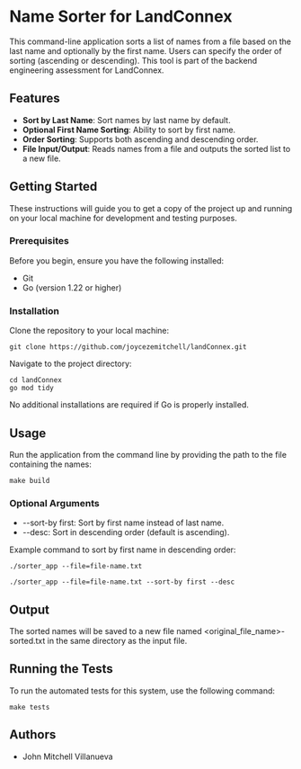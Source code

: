# Name Sorter for LandConnex

This command-line application sorts a list of names from a file based on the last name and optionally by the first name. Users can specify the order of sorting (ascending or descending). This tool is part of the backend engineering assessment for LandConnex.

## Features

- **Sort by Last Name**: Sort names by last name by default.
- **Optional First Name Sorting**: Ability to sort by first name.
- **Order Sorting**: Supports both ascending and descending order.
- **File Input/Output**: Reads names from a file and outputs the sorted list to a new file.

## Getting Started

These instructions will guide you to get a copy of the project up and running on your local machine for development and testing purposes.

### Prerequisites

Before you begin, ensure you have the following installed:
- Git
- Go (version 1.22 or higher)

### Installation

Clone the repository to your local machine:

``````
git clone https://github.com/joycezemitchell/landConnex.git
``````

Navigate to the project directory:

``````
cd landConnex 
go mod tidy
``````
No additional installations are required if Go is properly installed.

## Usage

Run the application from the command line by providing the path to the file containing the names:

``````
make build
``````

### Optional Arguments

- --sort-by first: Sort by first name instead of last name.
- --desc: Sort in descending order (default is ascending).

Example command to sort by first name in descending order:

``````
./sorter_app --file=file-name.txt
``````

``````
./sorter_app --file=file-name.txt --sort-by first --desc
``````

## Output

The sorted names will be saved to a new file named <original_file_name>-sorted.txt in the same directory as the input file.

## Running the Tests

To run the automated tests for this system, use the following command:

``````
make tests
``````

## Authors

- John Mitchell Villanueva

